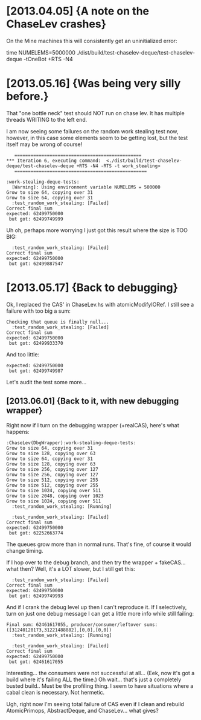 

[2013.04.05] {A note on the ChaseLev crashes}
=============================================

On the Mine machines this will consistently get an uninitialized
error:

   time NUMELEMS=5000000 ./dist/build/test-chaselev-deque/test-chaselev-deque -tOneBot +RTS -N4

[2013.05.16] {Was being very silly before.}
===========================================

That "one bottle neck" test should NOT run on chase lev.  It has
multiple threads WRITING to the left end.

I am now seeing some failures on the random work stealing test now,
however, in this case some elements seem to be getting lost, but the
test itself may be wrong of course!

       ===============================================
	*** Iteration 6, executing command:  <./dist/build/test-chaselev-deque/test-chaselev-deque +RTS -N4 -RTS -t work_stealing>
       =================================================

    :work-stealing-deque-tests:
      [Warning]: Using environment variable NUMELEMS = 500000
    Grow to size 64, copying over 31
    Grow to size 64, copying over 31
      :test_random_work_stealing: [Failed]
    Correct final sum
    expected: 62499750000
     but got: 62499749999

Uh oh, perhaps more worrying I just got this result where the size is TOO BIG:

      :test_random_work_stealing: [Failed]
    Correct final sum
    expected: 62499750000
     but got: 62499887547


[2013.05.17] {Back to debugging}
================================

Ok, I replaced the CAS' in ChaseLev.hs with atomicModifyIORef.  I
still see a failure with too big a sum:

    Checking that queue is finally null...
      :test_random_work_stealing: [Failed]
    Correct final sum
    expected: 62499750000
     but got: 62499933370

And too little:

    expected: 62499750000
     but got: 62499749987

Let's audit the test some more...


[2013.06.01] {Back to it, with new debugging wrapper}
-----------------------------------------------------

Right now if I turn on the debugging wrapper (+realCAS), here's what happens:

    :ChaseLev(DbgWrapper):work-stealing-deque-tests:
    Grow to size 64, copying over 31
    Grow to size 128, copying over 63
    Grow to size 64, copying over 31
    Grow to size 128, copying over 63
    Grow to size 256, copying over 127
    Grow to size 256, copying over 127
    Grow to size 512, copying over 255
    Grow to size 512, copying over 255
    Grow to size 1024, copying over 511
    Grow to size 2048, copying over 1023
    Grow to size 1024, copying over 511
      :test_random_work_stealing: [Running]

      :test_random_work_stealing: [Failed]
    Correct final sum
    expected: 62499750000
     but got: 62252663774

The queues grow more than in normal runs.  That's fine, of course it
would change timing.

If I hop over to the debug branch, and then try the wrapper +
fakeCAS... what then?  Well, it's a LOT slower, but I still get this:

      :test_random_work_stealing: [Failed]
    Correct final sum
    expected: 62499750000
     but got: 62499749993

And if I crank the debug level up then I can't reproduce it.
If I selectively, turn on just one debug message I can get a little
more info while still failing:

    Final sum: 62461617055, producer/consumer/leftover sums: ([31240128173,31221488882],[0,0],[0,0])
      :test_random_work_stealing: [Running]

      :test_random_work_stealing: [Failed]
    Correct final sum
    expected: 62499750000
     but got: 62461617055
     

Interesting... the consumers were not successful at all...
(Eek, now it's got a build where it's failing ALL the time.)
Oh wait... that's just a completely busted build.. Must be the profiling thing.
I seem to have situations where a cabal clean is necessary.  Not hermetic.

Ugh, right now I'm seeing total failure of CAS even if I clean and
rebuild AtomicPrimops, AbstractDeque, and ChaseLev... what gives? 





